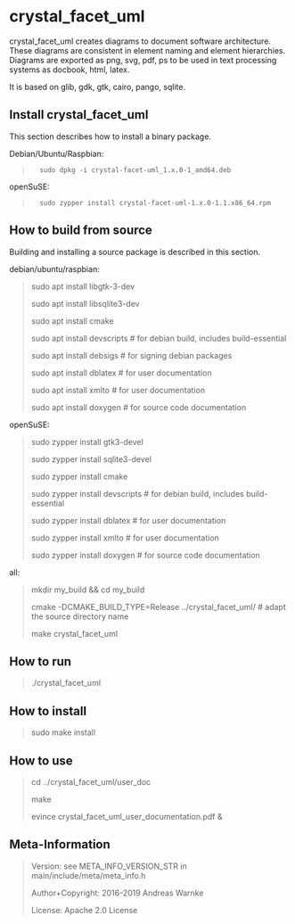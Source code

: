 
crystal_facet_uml
=============

crystal_facet_uml creates diagrams to document software architecture.
These diagrams are consistent in element naming and element hierarchies.
Diagrams are exported as png, svg, pdf, ps
to be used in text processing systems as docbook, html, latex.

It is based on glib, gdk, gtk, cairo, pango, sqlite.

Install crystal_facet_uml
-----------

This section describes how to install a binary package.

Debian/Ubuntu/Raspbian:

>       sudo dpkg -i crystal-facet-uml_1.x.0-1_amd64.deb

openSuSE:

>       sudo zypper install crystal-facet-uml-1.x.0-1.1.x86_64.rpm

How to build from source
-----------

Building and installing a source package is described in this section.

debian/ubuntu/raspbian:

> sudo apt install libgtk-3-dev
>
> sudo apt install libsqlite3-dev
>
> sudo apt install cmake
>
> sudo apt install devscripts  # for debian build, includes build-essential
>
> sudo apt install debsigs     # for signing debian packages
>
> sudo apt install dblatex     # for user documentation
>
> sudo apt install xmlto       # for user documentation
>
> sudo apt install doxygen     # for source code documentation

openSuSE:

> sudo zypper install gtk3-devel
>
> sudo zypper install sqlite3-devel
>
> sudo zypper install cmake
>
> sudo zypper install devscripts  # for debian build, includes build-essential
>
> sudo zypper install dblatex     # for user documentation
>
> sudo zypper install xmlto       # for user documentation
>
> sudo zypper install doxygen     # for source code documentation

all:

> mkdir my_build && cd my_build
>
> cmake -DCMAKE_BUILD_TYPE=Release ../crystal_facet_uml/       # adapt the source directory name
>
> make crystal_facet_uml

How to run
-----------

> ./crystal_facet_uml

How to install
-----------

> sudo make install

How to use
-----------

> cd ../crystal_facet_uml/user_doc
>
> make
>
> evince crystal_facet_uml_user_documentation.pdf &

Meta-Information
-----------

> Version: see META_INFO_VERSION_STR in main/include/meta/meta_info.h
>
> Author+Copyright: 2016-2019 Andreas Warnke
>
> License: Apache 2.0 License
